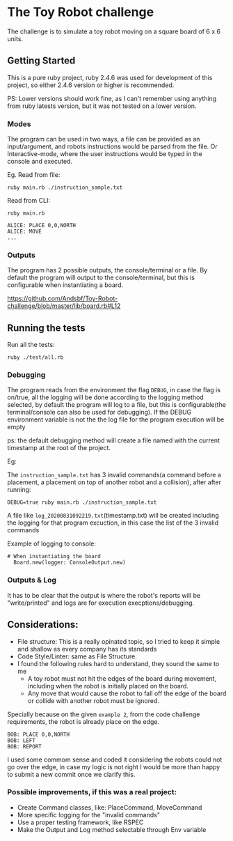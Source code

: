 

# The Toy Robot challenge

The challenge is to simulate a toy robot moving on a square board of 6 x 6 units.

## Getting Started

This is a pure ruby project, ruby 2.4.6 was used for development of this project, so either 2.4.6 version or higher is recommended.

PS: Lower versions should work fine, as I can't remember using anything from ruby latests version, but it was not tested on a lower version.

### Modes

The program can be used in two ways, a file can be provided as an input/argument, and robots instructions would be parsed from the file. Or Interactive-mode, where the user instructions would be typed in the console and executed.

Eg.
Read from file:
```
ruby main.rb ./instruction_sample.txt
```

Read from CLI:
```
ruby main.rb

ALICE: PLACE 0,0,NORTH
ALICE: MOVE
...
```

### Outputs

The program has 2 possible outputs, the console/terminal or a file. By default the program will output to the console/terminal, but this is configurable when instantiating a board.

https://github.com/Andsbf/Toy-Robot-challenge/blob/master/lib/board.rb#L12

## Running the tests

Run all the tests:
```
ruby ./test/all.rb
```

### Debugging
The program reads from the environment the flag `DEBUG`, in case the flag is on/true, all the logging will be done according to the logging method selected, by default the program will log to a file, but this is configurable(the terminal/console can also be used for debugging). If the DEBUG environment variable is not the the log file for the program execution will be empty

ps: the default debugging method will create a file named with the current timestamp at the root of the project.

Eg:

The `instruction_sample.txt` has 3 invalid commands(a command before a placement, a placement on top of another robot and a collision), after after running:

```
DEBUG=true ruby main.rb ./instruction_sample.txt
```

A file like `log_20200831092219.txt`(timestamp.txt) will be created including the logging for that program excuction, in this case the list of the 3 invalid commands

Example of logging to console:

```
# When instantiating the board
  Board.new(logger: ConsoleOutput.new)
```

### Outputs & Log

It has to be clear that the output is where the robot's reports will be "write/printed" and logs are for execution execptions/debugging.

## Considerations:

* File structure: This is a really opinated topic, so I tried to keep it simple and shallow as every company has its standards
* Code Style/Linter: same as File Structure.
* I found the following rules hard to understand, they sound the same to me
  * A toy robot must not hit the edges of the board during movement, including when the robot is initially
placed on the board.
  * Any move that would cause the robot to fall off the edge of the board or collide with another robot
must be ignored.

Specially because on the given `example 2`, from the code challenge requirements, the robot is already place on the edge.
```
BOB: PLACE 0,0,NORTH
BOB: LEFT
BOB: REPORT
```
I used some commom sense and coded it considering the robots could not go over the edge, in case my logic is not right I would be more than happy to submit a new commit once we clarify this.

### Possible improvements, if this was a real project:
  * Create Command classes, like: PlaceCommand, MoveCommand
  * More specific logging for the "invalid commands"
  * Use a proper testing framework, like RSPEC
  * Make the Output and Log method selectable through Env variable
